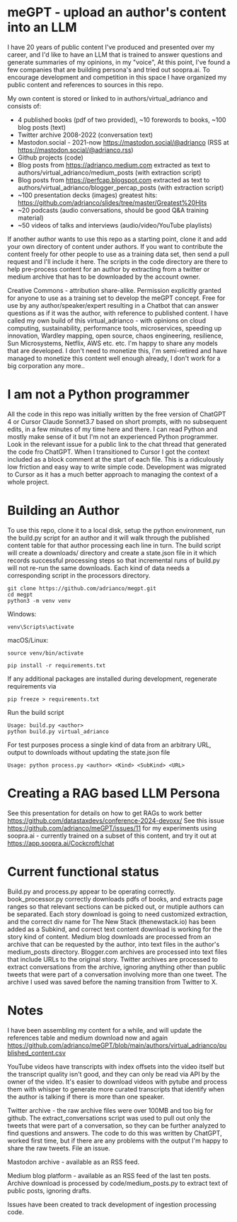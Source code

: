 # meGPT - upload an author's content into an LLM

I have 20 years of public content I've produced and presented over my career, and I'd like to have an LLM that is trained to answer questions and generate summaries of my opinions, in my "voice", At this point, I've found a few companies that are building persona's and tried out soopra.ai. To encourage development and competition in this space I have organized my public content and references to sources in this repo.  

My own content is stored or linked to in authors/virtual_adrianco and consists of:
- 4 published books (pdf of two provided), ~10 forewords to books, ~100 blog posts (text)
- Twitter archive 2008-2022 (conversation text)
- Mastodon.social - 2021-now https://mastodon.social/@adrianco (RSS at https://mastodon.social/@adrianco.rss)
- Github projects (code)
- Blog posts from https://adrianco.medium.com extracted as text to authors/virtual_adrianco/medium_posts (with extraction script)
- Blog posts from https://perfcap.blogspot.com extracted as text to authors/virtual_adrianco/blogger_percap_posts (with extraction script)
- ~100 presentation decks (images) greatest hits: https://github.com/adrianco/slides/tree/master/Greatest%20Hits
- ~20 podcasts (audio conversations, should be good Q&A training material)
- ~50 videos of talks and interviews (audio/video/YouTube playlists)

If another author wants to use this repo as a starting point, clone it and add your own directory of content under authors. If you want to contribute the content freely for other people to use as a training data set, then send a pull request and I'll include it here. The scripts in the code directory are there to help pre-process content for an author by extracting from a twitter or medium archive that has to be downloaded by the account owner.

Creative Commons - attribution share-alike. Permission explicitly granted for anyone to use as a training set to develop the meGPT concept. Free for use by any author/speaker/expert resulting in a Chatbot that can answer questions as if it was the author, with reference to published content. I have called my own build of this virtual_adrianco - with opinions on cloud computing, sustainability, performance tools, microservices, speeding up innovation, Wardley mapping, open source, chaos engineering, resilience, Sun Microsystems, Netflix, AWS etc. etc. I'm happy to share any models that are developed. I don't need to monetize this, I'm semi-retired and have managed to monetize this content well enough already, I don't work for a big corporation any more..

# I am not a Python programmer
All the code in this repo was initially written by the free version of ChatGPT 4 or Cursor Claude Sonnet3.7 based on short prompts, with no subsequent edits, in a few minutes of my time here and there. I can read Python and mostly make sense of it but I'm not an experienced Python programmer. Look in the relevant issue for a public link to the chat thread that generated the code fro ChatGPT.  When I transitioned to Cursor I got the context included as a block comment at the start of each file. This is a ridiculously low friction and easy way to write simple code. Development was migrated to Cursor as it has a much better approach to managing the context of a whole project.

# Building an Author
To use this repo, clone it to a local disk, setup the python environment, run the build.py script for an author and it will walk through the published content table for that author processing each line in turn. The build script will create a downloads/<author> directory and create a state.json file in it which records successful processing steps so that incremental runs of build.py will not re-run the same downloads. Each kind of data needs a corresponding script in the processors directory.

```
git clone https://github.com/adrianco/megpt.git
cd megpt
python3 -m venv venv
```
Windows:
```
venv\Scripts\activate
```
macOS/Linux:
```
source venv/bin/activate
```
```
pip install -r requirements.txt
```

If any additional packages are installed during development, regenerate requirements via
```
pip freeze > requirements.txt
```

Run the build script
```
Usage: build.py <author>
python build.py virtual_adrianco
```

For test purposes process a single kind of data from an arbitrary URL, output to downloads without updating the state.json file
```
Usage: python process.py <author> <Kind> <SubKind> <URL>
```

# Creating a RAG based LLM Persona
See this presentation for details on how to get RAGs to work better https://github.com/datastaxdevs/conference-2024-devoxx/
See this issue https://github.com/adrianco/meGPT/issues/11 for my experiments using soopra.ai - currently trained on a subset of this content, and try it out at https://app.soopra.ai/Cockcroft/chat

# Current functional status
Build.py and process.py appear to be operating correctly.
book_processor.py correctly downloads pdfs of books, and extracts page ranges so that relevant sections can be picked out, or mutiple authors can be separated.
Each story download is going to need customized extraction, and the correct div name for The New Stack (thenewstack.io) has been added as a Subkind, and correct text content download is working for the story kind of content.
Medium blog downloads are processed from an archive that can be requested by the author, into text files in the author's medium_posts directory.
Blogger.com archives are processed into text files that include URLs to the original story.
Twitter archives are processed to extract conversations from the archive, ignoring anything other than public tweets that were part of a conversation involving more than one tweet. The archive I used was saved before the naming transition from Twitter to X.

# Notes
I have been assembling my content for a while, and will update the references table and medium download now and again https://github.com/adrianco/meGPT/blob/main/authors/virtual_adrianco/published_content.csv

YouTube videos have transcripts with index offsets into the video itself but the transcript quality isn't good, and they can only be read via API by the owner of the video. It's easier to download videos with pytube and process them with whisper to generate more curated transcripts that identify when the author is talking if there is more than one speaker.

Twitter archive - the raw archive files were over 100MB and too big for github. The extract_conversations script was used to pull out only the tweets that were part of a conversation, so they can be further analyzed to find questions and answers. The code to do this was written by ChatGPT, worked first time, but if there are any problems with the output I'm happy to share the raw tweets. File an issue.

Mastodon archive - available as an RSS feed.

Medium blog platform - available as an RSS feed of the last ten posts. Archive download is processed by code/medium_posts.py to extract text of public posts, ignoring drafts.

Issues have been created to track development of ingestion processing code.
